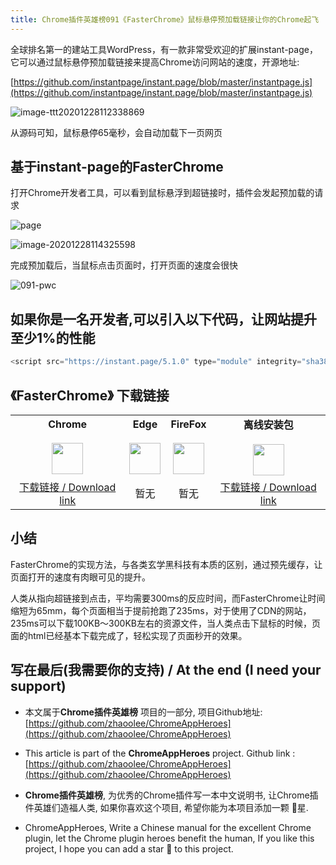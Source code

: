```yaml
---
title: Chrome插件英雄榜091《FasterChrome》鼠标悬停预加载链接让你的Chrome起飞
---
```


全球排名第一的建站工具WordPress，有一款非常受欢迎的扩展instant-page，它可以通过鼠标悬停预加载链接来提高Chrome访问网站的速度，开源地址:

 [https://github.com/instantpage/instant.page/blob/master/instantpage.js](https://github.com/instantpage/instant.page/blob/master/instantpage.js)

![image-ttt20201228112338869](https://www.v2fy.com/asset/0i/ChromeAppHeroes/page/091-faster-chrome-2020-12-28.assets/image-ttt20201228112338869.png)

从源码可知，鼠标悬停65毫秒，会自动加载下一页网页

## 基于instant-page的FasterChrome

打开Chrome开发者工具，可以看到鼠标悬浮到超链接时，插件会发起预加载的请求

![page](https://www.v2fy.com/asset/0i/ChromeAppHeroes/page/091-faster-chrome-2020-12-28.assets/page.gif)

![image-20201228114325598](https://www.v2fy.com/asset/0i/ChromeAppHeroes/page/091-faster-chrome-2020-12-28.assets/image-20201228114325598.png)

完成预加载后，当鼠标点击页面时，打开页面的速度会很快

![091-pwc](https://www.v2fy.com/asset/0i/ChromeAppHeroes/page/091-faster-chrome-2020-12-28.assets/091-pwc.gif)



## 如果你是一名开发者,可以引入以下代码，让网站提升至少1%的性能

```javascript
<script src="https://instant.page/5.1.0" type="module" integrity="sha384-by67kQnR+pyfy8yWP4kPO12fHKRLHZPfEsiSXR8u2IKcTdxD805MGUXBzVPnkLHw"></script>
```



## 《FasterChrome》 下载链接

<table style="table-layout: fixed;">
<tbody>
<tr>
<td><div style="text-align: center;"><div style="font-weight: bold">Chrome</div><br/><div><img  style="width:50px; height:auto;" src="https://www.v2fy.com/asset/0i/ChromeAppHeroes/page/001_markdown_here.assets/chromeappheroes-chrome-icon.png"/></div></div></td>
<td><div style="text-align: center;" ><div style="font-weight: bold">Edge</div><br/><div><img style="width:50px; height:auto;" src="https://www.v2fy.com/asset/0i/ChromeAppHeroes/page/001_markdown_here.assets/chromeappheroes-edge-icon.png"/></div></div></td>
<td><div style="text-align: center;" ><div style="font-weight: bold">FireFox</div><br/><div><img  style="width:50px; height:auto;" src="https://www.v2fy.com/asset/0i/ChromeAppHeroes/page/001_markdown_here.assets/chromeappheroes-firefox-icon.png"/></div></div></td>
<td><div style="text-align: center;" ><div style="font-weight: bold">离线安装包</div><br/><div><img  style="width:50px; height:auto;" src="https://www.v2fy.com/asset/0i/ChromeAppHeroes/page/001_markdown_here.assets/chromeappheroes-github-download.png"/></div></div></td>
</tr>
<tr>
<td>
<div style="text-align: center;">
<a  href="https://chrome.google.com/webstore/detail/fasterchrome/nmgpnfccjfjhdenioncabecepjcmdnjg">下载链接 / Download link</a>
</div>
</td>
<td>
<div style="text-align: center;">暂无</div>
</td>
<td>
<div style="text-align: center;">暂无</div>
</td>
<td>
<div style="text-align: center;"><a  href="https://cdn.jsdelivr.net/gh/zhaoolee/ChromeAppHeroes/backup/091-faster-chrome.zip">下载链接 / Download link</a></div>
</td>
</tr>
</tbody>
</table>


## 小结

FasterChrome的实现方法，与各类玄学黑科技有本质的区别，通过预先缓存，让页面打开的速度有肉眼可见的提升。

人类从指向超链接到点击，平均需要300ms的反应时间，而FasterChrome让时间缩短为65mm，每个页面相当于提前抢跑了235ms，对于使用了CDN的网站，235ms可以下载100KB～300KB左右的资源文件，当人类点击下鼠标的时候，页面的html已经基本下载完成了，轻松实现了页面秒开的效果。



## 写在最后(我需要你的支持) / At the end (I need your support)

- 本文属于**Chrome插件英雄榜** 项目的一部分, 项目Github地址: [https://github.com/zhaoolee/ChromeAppHeroes](https://github.com/zhaoolee/ChromeAppHeroes)


- This article is part of the **ChromeAppHeroes** project. Github link : [https://github.com/zhaoolee/ChromeAppHeroes](https://github.com/zhaoolee/ChromeAppHeroes) 

- **Chrome插件英雄榜**, 为优秀的Chrome插件写一本中文说明书, 让Chrome插件英雄们造福人类, 如果你喜欢这个项目, 希望你能为本项目添加一颗 🌟星.

- ChromeAppHeroes, Write a Chinese manual for the excellent Chrome plugin, let the Chrome plugin heroes benefit the human, If you like this project, I hope you can add a star 🌟 to this project.

